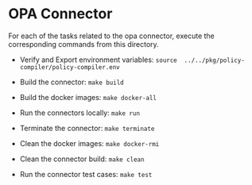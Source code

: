 # OPA Connector
For each of the tasks related to the opa connector, execute the corresponding commands from this directory.

* Verify and Export environment variables: `source  ../../pkg/policy-compiler/policy-compiler.env`

* Build the connector: `make build`

* Build the docker images: `make docker-all`

* Run the connectors locally: `make run`

* Terminate the connector: `make terminate`

* Clean the docker images: `make docker-rmi`

* Clean the connector build: `make clean`

* Run the connector test cases: `make test`
